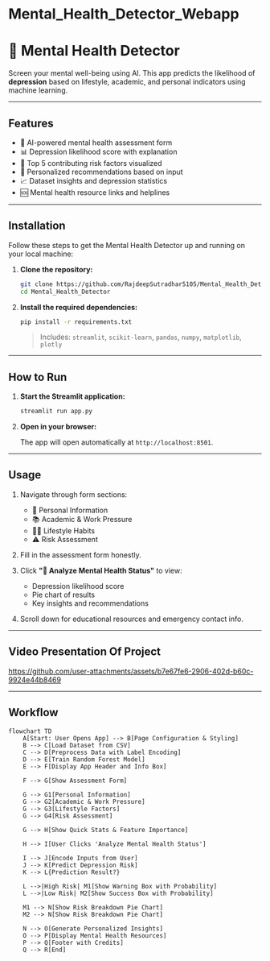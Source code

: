 # Mental_Health_Detector_Webapp
# 🧠 Mental Health Detector

Screen your mental well-being using AI. This app predicts the likelihood of **depression** based on lifestyle, academic, and personal indicators using machine learning.

---

## Features

* 🧠 AI-powered mental health assessment form
* 📊 Depression likelihood score with explanation
* 🎯 Top 5 contributing risk factors visualized
* 📝 Personalized recommendations based on input
* 📈 Dataset insights and depression statistics
* 🆘 Mental health resource links and helplines

---

## Installation

Follow these steps to get the Mental Health Detector up and running on your local machine:

1. **Clone the repository:**

    ```bash
    git clone https://github.com/RajdeepSutradhar5105/Mental_Health_Detector_Webapp.git
    cd Mental_Health_Detector
    ```

2. **Install the required dependencies:**

    ```bash
    pip install -r requirements.txt
    ```

    > Includes: `streamlit`, `scikit-learn`, `pandas`, `numpy`, `matplotlib`, `plotly`

---

## How to Run

1. **Start the Streamlit application:**

    ```bash
    streamlit run app.py
    ```

2. **Open in your browser:**

    The app will open automatically at `http://localhost:8501`.

---

## Usage

1. Navigate through form sections:
   - 👤 Personal Information
   - 📚 Academic & Work Pressure
   - 🏃‍♂️ Lifestyle Habits
   - ⚠️ Risk Assessment

2. Fill in the assessment form honestly.

3. Click **"🧠 Analyze Mental Health Status"** to view:
   - Depression likelihood score
   - Pie chart of results
   - Key insights and recommendations

4. Scroll down for educational resources and emergency contact info.

---
 ## Video Presentation Of Project

https://github.com/user-attachments/assets/b7e67fe6-2906-402d-b60c-9924e44b8469

---
## Workflow
```mermaid
flowchart TD
    A[Start: User Opens App] --> B[Page Configuration & Styling]
    B --> C[Load Dataset from CSV]
    C --> D[Preprocess Data with Label Encoding]
    D --> E[Train Random Forest Model]
    E --> F[Display App Header and Info Box]

    F --> G[Show Assessment Form]
    
    G --> G1[Personal Information]
    G --> G2[Academic & Work Pressure]
    G --> G3[Lifestyle Factors]
    G --> G4[Risk Assessment]

    G --> H[Show Quick Stats & Feature Importance]

    H --> I[User Clicks 'Analyze Mental Health Status']

    I --> J[Encode Inputs from User]
    J --> K[Predict Depression Risk]
    K --> L{Prediction Result?}
    
    L -->|High Risk| M1[Show Warning Box with Probability]
    L -->|Low Risk| M2[Show Success Box with Probability]
    
    M1 --> N[Show Risk Breakdown Pie Chart]
    M2 --> N[Show Risk Breakdown Pie Chart]
    
    N --> O[Generate Personalized Insights]
    O --> P[Display Mental Health Resources]
    P --> Q[Footer with Credits]
    Q --> R[End]
```


